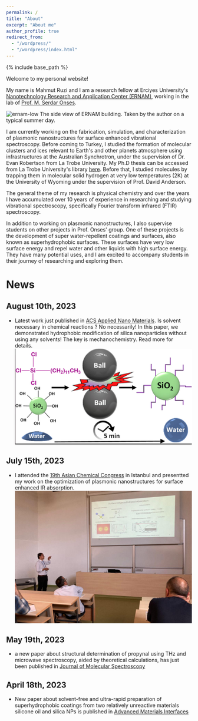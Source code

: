 ```yaml
---
permalink: /
title: "About"
excerpt: "About me"
author_profile: true
redirect_from: 
  - "/wordpress/"
  - "/wordpress/index.html"
---
```


{% include base_path %}

Welcome to my personal website! 

My name is Mahmut Ruzi and I am a research fellow at Erciyes University's [Nanotechnology Research and Application Center (ERNAM)](https://ernam.erciyes.edu.tr), working in the lab of [Prof. M. Serdar Onses](http://www.onseslab.com). 

![ernam-low](https://user-images.githubusercontent.com/70721965/213926886-dd5ebe17-5b3f-47c7-a676-84c03eaafe92.jpg)
The side view of ERNAM building. Taken by the author on a typical summer day. 

I am currently working on the fabrication, simulation, and characterization of plasmonic nanostructures for surface enhanced vibrational spectroscopy. Before coming to Turkey, I studied the formation of molecular clusters and ices relevant to Earth's and other planets atmosphere using infrastructures at the Australian Synchrotron, under the supervision of Dr. Evan Robertson from La Trobe University. My Ph.D thesis can be accessed from La Trobe University's library [here](http://hdl.handle.net/1959.9/566195). Before that, I studied molecules by trapping them in molecular solid hydrogen at very low temperatures (2K) at the University of Wyoming under the supervision of Prof. David Anderson. 

The general theme of my research is physical chemistry and over the years I have accumulated over 10 years of experience in researching and studying vibrational spectroscopy, specifically Fourier transform infrared (FTIR) spectroscopy. 

In addition to working on plasmonic nanostructures,  I also supervise students on other projects in Prof. Onses' group. One of these projects is the development of super water-repellent coatings and surfaces, also known as superhydrophobic surfaces. These surfaces have very low surface energy and repel water and other liquids with high surface energy. They have many potential uses, and I am excited to accompany students in their journey of researching and exploring them.


# News
## August 10th, 2023
- Latest work just published in [ACS Applied Nano Materials](https://doi.org/10.1021/acsanm.3c02489). Is solvent necessary in chemical reactions ? No necessarily! In this paper, we demonstrated hydrophobic modification of silica nanoparticles without using any solvents! The key is mechanochemistry. Read more for details.  
 ![](/images/Alkysilane-silica-milling-2023-08-10.png) 
## July 15th, 2023
- I attended the [19th Asian Chemical Congress](https://acc2023.org/program/) in Istanbul and presentted my work on the optimization of plasmonic nanostructures for surface enhanced IR absorption.
 ![](/images/2023AsianChemicalCongress_presentation.jpg)
## May 19th, 2023
- a new paper about structural determination of propynal using THz and microwave spectroscopy, aided by theoretical calculations, has just been published in [Journal of Molecular Spectroscopy](https://doi.org/10.1016/j.jms.2023.111786)
## April 18th, 2023
- New paper about solvent-free and ultra-rapid preparation of superhydrophobic coatings from two relatively unreactive materials silicone oil and silica NPs is published in [Advanced Materials Interfaces](https://doi.org/10.1002/admi.202300069)

